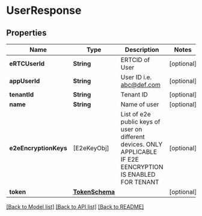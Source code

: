 # UserResponse

## Properties
Name | Type | Description | Notes
------------ | ------------- | ------------- | -------------
**eRTCUserId** | **String** | ERTCID of User | [optional] 
**appUserId** | **String** | User ID i.e. abc@def.com | [optional] 
**tenantId** | **String** | Tenant ID | [optional] 
**name** | **String** | Name of user | [optional] 
**e2eEncryptionKeys** | [E2eKeyObj] | List of e2e public keys of user on different devices. ONLY APPLICABLE IF E2E EENCRYPTION IS ENABLED FOR TENANT | [optional] 
**token** | [**TokenSchema**](TokenSchema.md) |  | [optional] 

[[Back to Model list]](../README.md#documentation-for-models) [[Back to API list]](../README.md#documentation-for-api-endpoints) [[Back to README]](../README.md)



